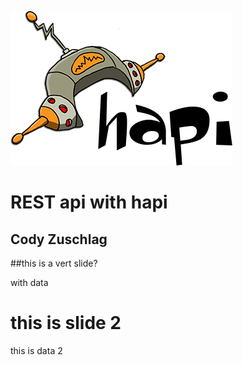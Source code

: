 ![hapi logo](images/hapi.png)

# REST api with hapi

## Cody Zuschlag


##this is a vert slide?

with data



# this is slide 2

this is data 2
